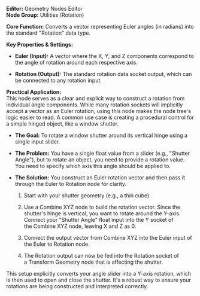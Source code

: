 **Editor:** Geometry Nodes Editor  
**Node Group:** Utilities (Rotation)

**Core Function:** Converts a vector representing Euler angles (in radians) into the standard "Rotation" data type.

**Key Properties & Settings:**

- **Euler (Input):** A vector where the X, Y, and Z components correspond to the angle of rotation around each respective axis.
    
- **Rotation (Output):** The standard rotation data socket output, which can be connected to any rotation input.
    

**Practical Application:**  
This node serves as a clear and explicit way to construct a rotation from individual angle components. While many rotation sockets will implicitly accept a vector as an Euler rotation, using this node makes the node tree's logic easier to read. A common use case is creating a procedural control for a simple hinged object, like a window shutter.

- **The Goal:** To rotate a window shutter around its vertical hinge using a single input slider.
    
- **The Problem:** You have a single float value from a slider (e.g., "Shutter Angle"), but to rotate an object, you need to provide a rotation value. You need to specify which axis this angle should be applied to.
    
- **The Solution:** You construct an Euler rotation vector and then pass it through the Euler to Rotation node for clarity.
    
    1. Start with your shutter geometry (e.g., a thin cube).
        
    2. Use a Combine XYZ node to build the rotation vector. Since the shutter's hinge is vertical, you want to rotate around the Y-axis. Connect your "Shutter Angle" float input into the Y socket of the Combine XYZ node, leaving X and Z as 0.
        
    3. Connect the output vector from Combine XYZ into the Euler input of the Euler to Rotation node.
        
    4. The Rotation output can now be fed into the Rotation socket of a Transform Geometry node that is affecting the shutter.
        

This setup explicitly converts your angle slider into a Y-axis rotation, which is then used to open and close the shutter. It's a robust way to ensure your rotations are being constructed and interpreted correctly.